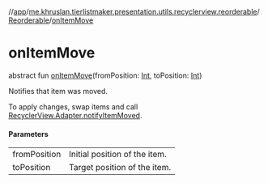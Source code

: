//[app](../../../index.md)/[me.khruslan.tierlistmaker.presentation.utils.recyclerview.reorderable](../index.md)/[Reorderable](index.md)/[onItemMove](on-item-move.md)

# onItemMove

abstract fun [onItemMove](on-item-move.md)(fromPosition: [Int](https://kotlinlang.org/api/latest/jvm/stdlib/kotlin/-int/index.html), toPosition: [Int](https://kotlinlang.org/api/latest/jvm/stdlib/kotlin/-int/index.html))

Notifies that item was moved.

To apply changes, swap items and call [RecyclerView.Adapter.notifyItemMoved](https://developer.android.com/reference/kotlin/androidx/recyclerview/widget/RecyclerView.Adapter.html#notifyitemmoved).

#### Parameters

| | |
|---|---|
| fromPosition | Initial position of the item. |
| toPosition | Target position of the item. |
